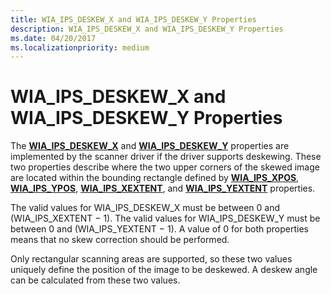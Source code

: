 ```yaml
---
title: WIA_IPS_DESKEW_X and WIA_IPS_DESKEW_Y Properties
description: WIA_IPS_DESKEW_X and WIA_IPS_DESKEW_Y Properties
ms.date: 04/20/2017
ms.localizationpriority: medium
---
```


# WIA\_IPS\_DESKEW\_X and WIA\_IPS\_DESKEW\_Y Properties





The [**WIA\_IPS\_DESKEW\_X**](./wia-ips-deskew-x.md) and [**WIA\_IPS\_DESKEW\_Y**](./wia-ips-deskew-y.md) properties are implemented by the scanner driver if the driver supports deskewing. These two properties describe where the two upper corners of the skewed image are located within the bounding rectangle defined by [**WIA\_IPS\_XPOS**](./wia-ips-xpos.md), [**WIA\_IPS\_YPOS**](./wia-ips-ypos.md), [**WIA\_IPS\_XEXTENT**](./wia-ips-xextent.md), and [**WIA\_IPS\_YEXTENT**](./wia-ips-yextent.md) properties.

The valid values for WIA\_IPS\_DESKEW\_X must be between 0 and (WIA\_IPS\_XEXTENT − 1). The valid values for WIA\_IPS\_DESKEW\_Y must be between 0 and (WIA\_IPS\_YEXTENT − 1). A value of 0 for both properties means that no skew correction should be performed.

Only rectangular scanning areas are supported, so these two values uniquely define the position of the image to be deskewed. A deskew angle can be calculated from these two values.

 

